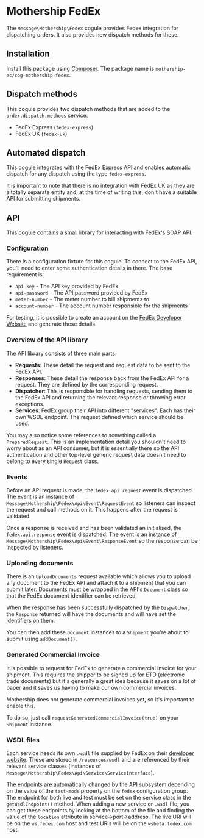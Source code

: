# Mothership FedEx

The `Message\Mothership\Fedex` cogule provides Fedex integration for dispatching orders. It also provides new dispatch methods for these.

## Installation

Install this package using [Composer](http://getcomposer.org/). The package name is `mothership-ec/cog-mothership-fedex`.

## Dispatch methods

This cogule provides two dispatch methods that are added to the `order.dispatch.methods` service:

- FedEx Express (`fedex-express`)
- FedEx UK (`fedex-uk`)

## Automated dispatch

This cogule integrates with the FedEx Express API and enables automatic dispatch for any dispatch using the type `fedex-express`.

It is important to note that there is no integration with FedEx UK as they are a totally separate entity and, at the time of writing this, don't have a suitable API for submitting shipments.

## API

This cogule contains a small library for interacting with FedEx's SOAP API.

### Configuration

There is a configuration fixture for this cogule. To connect to the FedEx API, you'll need to enter some authentication details in there. The base requirement is:

- `api-key` - The API key provided by FedEx
- `api-password` - The API password provided by FedEx
- `meter-number` - The meter number to bill shipments to
- `account-number` - The account number responsible for the shipments

For testing, it is possible to create an account on the [FedEx Developer Website](http://fedex.com/developer) and generate these details.

### Overview of the API library

The API library consists of three main parts:

- **Requests**: These detail the request and request data to be sent to the FedEx API.
- **Responses**: These detail the response back from the FedEx API for a request. They are defined by the corresponding request.
- **Dispatcher**: This is responsible for handling requests, sending them to the FedEx API and returning the relevant response or throwing error exceptions.
- **Services**: FedEx group their API into different "services". Each has their own WSDL endpoint. The request defined which service should be used.

You may also notice some references to something called a `PreparedRequest`. This is an implementation detail you shouldn't need to worry about as an API consumer, but it is essentially there so the API authentication and other top-level generic request data doesn't need to belong to every single `Request` class.

### Events

Before an API request is made, the `fedex.api.request` event is dispatched. The event is an instance of `Message\Mothership\Fedex\Api\Event\RequestEvent` so listeners can inspect the request and call methods on it. This happens after the request is validated.

Once a response is received and has been validated an initialised, the `fedex.api.response` event is dispatched. The event is an instance of `Message\Mothership\Fedex\Api\Event\ResponseEvent` so the response can be inspected by listeners.

### Uploading documents

There is an `UploadDocuments` request available which allows you to upload any document to the FedEx API and attach it to a shipment that you can submit later. Documents must be wrapped in the API's `Document` class so that the FedEx document identifier can be retrieved.

When the response has been successfully dispatched by the `Dispatcher`, the `Response` returned will have the documents and will have set the identifiers on them.

You can then add these `Document` instances to a `Shipment` you're about to submit using `addDocument()`.

### Generated Commercial Invoice

It is possible to request for FedEx to generate a commercial invoice for your shipment. This requires the shipper to be signed up for ETD (electronic trade documents) but it's generally a great idea because it saves on a lot of paper and it saves us having to make our own commercial invoices.

Mothership does not generate commercial invoices yet, so it's important to enable this.

To do so, just call `requestGeneratedCommercialInvoice(true)` on your `Shipment` instance.

### WSDL files

Each service needs its own `.wsdl` file supplied by FedEx on their [developer website](http://fedex.com/developer). These are stored in `/resources/wsdl` and are referenced by their relevant service classes (instances of `Message\Mothership\Fedex\Api\Service\ServiceInterface`).

The endpoints are automatically changed by the API subsystem depending on the value of the `test-mode` property on the `fedex` configuration group. The endpoint for both live and test must be set on the service class in the `getWsdlEndpoint()` method. When adding a new service or `.wsdl` file, you can get these endpoints by looking at the bottom of the file and finding the value of the `location` attribute in service->port->address. The live URI will be on the `ws.fedex.com` host and test URIs will be on the `wsbeta.fedex.com` host.

